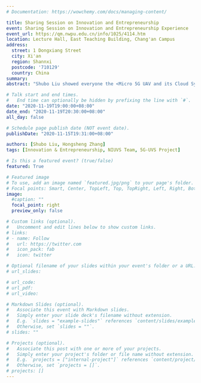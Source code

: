 ```yaml
---
# Documentation: https://wowchemy.com/docs/managing-content/

title: Sharing Session on Innovation and Entrepreneurship
event: Sharing Session on Innovation and Entrepreneurship Experience
event_url: https://qm.nwpu.edu.cn/info/1025/4114.htm
location: Lecture Hall, East Teaching Building, Chang'an Campus
address:
  street: 1 Dongxiang Street
  city: Xi'an
  region: Shannxi
  postcode: '710129'
  country: China
summary:
abstract: "Shubo Liu showed everyone the <Micro 5G UAV and its Cloud System> project that he hosted, which won the 2020 'Challenge Cup' provincial silver award and other innovation and entrepreneurship competition awards. Subsequently, Liu Shubo introduced his understanding of innovation and entrepreneurship based on his own experience. He believes that college students' innovation and entrepreneurship is a market- and application-oriented way of thinking that drives innovation with entrepreneurship and uses the market to force technology."

# Talk start and end times.
#   End time can optionally be hidden by prefixing the line with `#`.
date: "2020-11-19T19:00:00+08:00"
date_end: "2020-11-19T20:30:00+08:00"
all_day: false

# Schedule page publish date (NOT event date).
publishDate: "2020-11-15T19:31:00+08:00"

authors: [Shubo Liu, Hongsheng Zhang]
tags: [Innovation & Entrepreneurship, NIUVS Team, 5G-UVS Project]

# Is this a featured event? (true/false)
featured: True

# Featured image
# To use, add an image named `featured.jpg/png` to your page's folder. 
# Focal points: Smart, Center, TopLeft, Top, TopRight, Left, Right, BottomLeft, Bottom, BottomRight.
image:
  #caption: ""
  focal_point: right
  preview_only: false

# Custom links (optional).
#   Uncomment and edit lines below to show custom links.
# links:
# - name: Follow
#   url: https://twitter.com
#   icon_pack: fab
#   icon: twitter

# Optional filename of your slides within your event's folder or a URL.
# url_slides:

# url_code:
# url_pdf:
# url_video:

# Markdown Slides (optional).
#   Associate this event with Markdown slides.
#   Simply enter your slide deck's filename without extension.
#   E.g. `slides = "example-slides"` references `content/slides/example-slides.md`.
#   Otherwise, set `slides = ""`.
# slides: ""

# Projects (optional).
#   Associate this post with one or more of your projects.
#   Simply enter your project's folder or file name without extension.
#   E.g. `projects = ["internal-project"]` references `content/project/deep-learning/index.md`.
#   Otherwise, set `projects = []`.
# projects: []
---
```

